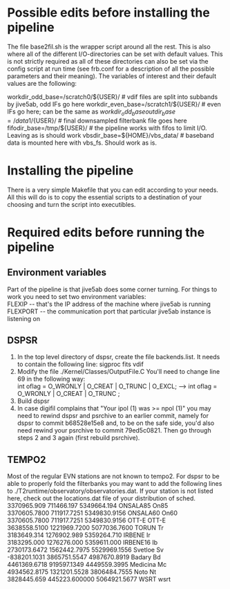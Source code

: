 # Possible edits before installing the pipeline
The file base2fil.sh is the wrapper script around all the rest. This is also where all of the
different I/O-directories can be set with default values. This is not strictly required as
all of these directories can also be set via the config script at run time (see frb.conf for a
description of all the possible parameters and their meaning). The variables of interest and their
default values are the following:  

workdir_odd_base=/scratch0/${USER}/   # vdif files are split into subbands by jive5ab, odd IFs go here  
workdir_even_base=/scratch1/${USER}/  # even IFs go here; can be the same as $workdir_odd_base  
outdir_base=/data1/${USER}/           # final downsampled filterbank file goes here  
fifodir_base=/tmp/${USER}/            # the pipeline works with fifos to limit I/O. Leaving as is should work  
vbsdir_base=${HOME}/vbs_data/         # baseband data is mounted here with vbs_fs. Should work as is.  


# Installing the pipeline
There is a very simple Makefile that you can edit according to your needs.
All this will do is to copy the essential scripts to a destination of your choosing and turn the
script into executibles. 

# Required edits before running the pipeline

## Environment variables
Part of the pipeline is that jive5ab does some corner turning. For things to work you need to
set two environment variables:  
FLEXIP -- that's the IP address of the machine where jive5ab is running  
FLEXPORT -- the communication port that particular jive5ab instance is listening on  

## DSPSR
1. In the top level directory of dspsr, create the file backends.list. It needs to contain the following line:
sigproc fits vdif
2. Modify the file ./Kernel/Classes/OutputFile.C  You'll need to change line 69 in the following way:  
int oflag = O_WRONLY | O_CREAT | O_TRUNC | O_EXCL;  --> int oflag = O_WRONLY | O_CREAT | O_TRUNC ;
3. Build dspsr
4. In case digifil complains that "Your ipol (1) was >= npol (1)" you may need to rewind dspsr and psrchive to
an earlier commit, namely for dspsr to commit b68528e15e8 and, to be on the safe side, you'd also need rewind
your psrchive to commit 79ed5c0821. Then go through steps 2 and 3 again (first rebuild psrchive).

## TEMPO2
Most of the regular EVN stations are not known to tempo2. For dspsr to be able to properly fold
the filterbanks you may want to add the following lines to ./T2runtime/observatory/observatories.dat. If
your station is not listed here, check out the locations.dat file of your distribution of sched.  
 3370965.909    711466.197      5349664.194      ONSALA85            On85  
 3370605.7800   711917.7251     5349830.9156     ONSALA60            On60  
 3370605.7800   711917.7251     5349830.9156     OTT-E               OTT-E  
 3638558.5100   1221969.7200    5077036.7600     TORUN               Tr  
 3183649.314    1276902.989     5359264.710      IRBENE              Ir  
 3183295.000    1276276.000     5359611.000      IRBENE16            Ib  
 2730173.6472   1562442.7975    5529969.1556     Svetloe             Sv  
 -838201.1031   3865751.5547    4987670.8919     Badary              Bd  
 4461369.6718   919597.1349     4449559.3995     Medicina            Mc  
 4934562.8175   1321201.5528    3806484.7555     Noto                Nt  
 3828445.659    445223.600000   5064921.5677     WSRT                wsrt  
